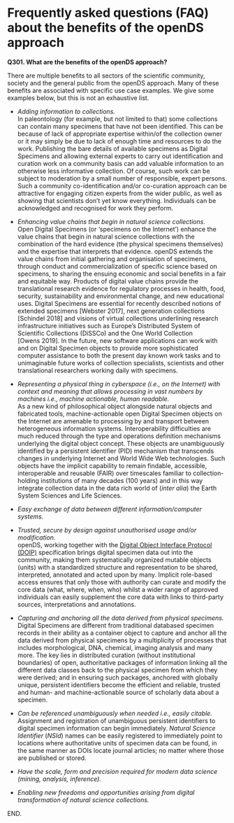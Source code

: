 # Frequently asked questions (FAQ) about the benefits of the openDS approach

**Q301. What are the benefits of the openDS approach?**

There are multiple benefits to all sectors of the scientific community, society and the general public from the openDS approach. Many of these benefits are associated with specific use case examples. We give some examples below, but this is not an exhaustive list.

- *Adding information to collections.*  
In paleontology (for example, but not limited to that) some collections can contain many specimens that have not been identified. This can be because of lack of appropriate expertise within/of the collection owner or it may simply be due to lack of enough time and resources to do the work. Publishing the bare details of available specimens as Digital Specimens and allowing external experts to carry out identification and curation work on a community basis can add valuable information to an otherwise less informative collection. Of course, such work can be subject to moderation by a small number of responsible, expert persons. Such a community co-identification and/or co-curation approach can be attractive for engaging citizen experts from the wider public, as well as showing that scientists don’t yet know everything. Individuals can be acknowledged and recognised for work they perform.

- *Enhancing value chains that begin in natural science collections.*  
Open Digital Specimens (or ‘specimens on the Internet’) enhance the value chains that begin in natural science collections with the combination of the hard evidence (the physical specimens themselves) and the expertise that interprets that evidence. openDS extends the value chains from initial gathering and organisation of specimens, through conduct and commercialization of specific science based on specimens, to sharing the ensuing economic and social benefits in a fair and equitable way. Products of digital value chains provide the translational research evidence for regulatory processes in health, food, security, sustainability and environmental change, and new educational uses. Digital Specimens are essential for recently described notions of extended specimens [Webster 2017], next generation collections [Schindel 2018] and visions of virtual collections underlining research infrastructure initiatives such as Europe’s Distributed System of Scientific Collections (DiSSCo) and the One World Collection [Owens 2019]. In the future, new software applications can work with and on Digital Specimen objects to provide more sophisticated computer assistance to both the present day known work tasks and to unimaginable future works of collection specialists, scientists and other translational researchers working daily with specimens.

- *Representing a physical thing in cyberspace (i.e., on the Internet) with context and meaning that allows processing in vast numbers by machines i.e., machine actionable, human readable.*  
As a new kind of philosophical object alongside natural objects and fabricated tools, machine-actionable open Digital Specimen objects on the Internet are amenable to processing by and transport between heterogeneous information systems. Interoperability difficulties are much reduced through the type and operations definition mechanisms underlying the digital object concept. These objects are unambiguously identified by a persistent identifier (PID) mechanism that transcends changes in underlying Internet and World Wide Web technologies. Such objects have the implicit capability to remain findable, accessible, interoperable and reusable (FAIR) over timescales familiar to collection-holding institutions of many decades (100 years) and in this way integrate collection data in the data rich world of (*inter alia*) the Earth System Sciences and Life Sciences.

- *Easy exchange of data between different information/computer systems.*  

- *Trusted, secure by design against unauthorised usage and/or modification.*  
openDS, working together with the [Digital Object Interface Protocol (DOIP)](https://hdl.handle.net/0.DOIP/DOIPV2.0) specification brings digital specimen data out into the community, making them systematically organized mutable objects (units) with a standardized structure and representation to be shared, interpreted, annotated and acted upon by many. Implicit role-based access ensures that only those with authority can curate and modify the core data (what, where, when, who) whilst a wider range of approved individuals can easily supplement the core data with links to third-party sources, interpretations and annotations.

- *Capturing and anchoring all the data derived from physical specimens.*  
Digital Specimens are different from traditional databased specimen records in their ability as a container object to capture and anchor all the data derived from physical specimens by a multiplicity of processes that includes morphological, DNA, chemical, imaging analysis and many more. The key lies in distributed curation (without institutional boundaries) of open, authoritative packages of information linking all the different data classes back to the physical specimen from which they were derived; and in ensuring such packages, anchored with globally unique, persistent identifiers become the efficient and reliable, trusted and human- and machine-actionable source of scholarly data about a specimen. 

- *Can be referenced unambiguously when needed i.e., easily citable.*  
Assignment and registration of unambiguous persistent identifiers to digital specimen information can begin immediately. *Natural Science Identifier* (*NSId*) names can be easily registered to immediately point to locations where authoritative units of specimen data can be found, in the same manner as DOIs locate journal articles; no matter where those are published or stored.

- *Have the scale, form and precision required for modern data science (mining, analysis, inference).*  

- *Enabling new freedoms and opportunities arising from digital transformation of natural science collections.*  

END.